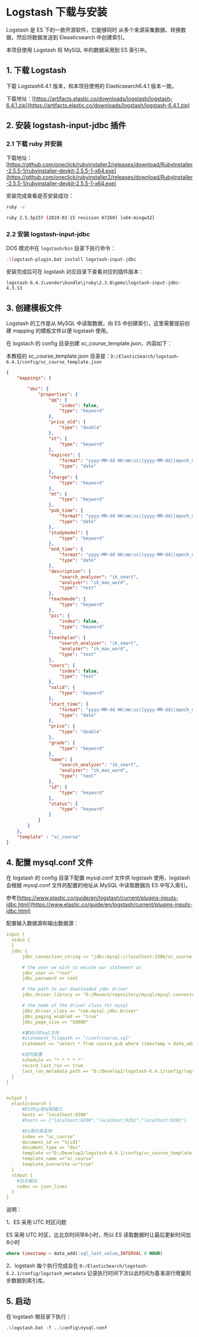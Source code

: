 # Logstash 下载与安装

Logstash 是 ES 下的一款开源软件，它能够同时 从多个来源采集数据、转换数据，然后将数据发送到 Eleasticsearch 中创建索引。

本项目使用 Logstash 将 MySQL 中的数据采用到 ES 索引中。

## 1. 下载 Logstash

下载 Logstash6.4.1 版本，和本项目使用的 Elasticsearch6.4.1 版本一致。

下载地址：[https://artifacts.elastic.co/downloads/logstash/logstash-6.4.1.zip](https://artifacts.elastic.co/downloads/logstash/logstash-6.4.1.zip)

## 2. 安装 logstash-input-jdbc 插件

### 2.1 下载 ruby 并安装

下载地址：[https://github.com/oneclick/rubyinstaller2/releases/download/RubyInstaller-2.5.5-1/rubyinstaller-devkit-2.5.5-1-x64.exe](https://github.com/oneclick/rubyinstaller2/releases/download/RubyInstaller-2.5.5-1/rubyinstaller-devkit-2.5.5-1-x64.exe)

安装完成查看是否安装成功：

```bash
ruby -v

ruby 2.5.5p157 (2019-03-15 revision 67260) [x64-mingw32]
```

### 2.2 安装 logstash-input-jdbc

DOS 模式中在 `logstash/bin` 目录下执行命令：

```bash
.\logstash-plugin.bat install logstash-input-jdbc
```

安装完成后可在 logstash 对应目录下查看对应的插件版本：

`logstash-6.4.1\vendor\bundle\jruby\2.3.0\gems\logstash-input-jdbc-4.3.13`

## 3. 创建模板文件

Logstash 的工作是从 MySQL 中读取数据，向 ES 中创建索引，这里需要提前创建 mapping 的模板文件以便 logstash 使用。

在 logstach 的 config 目录创建 xc_course_template.json，内容如下：

本教程的 xc_course_template.json 目录是：`D:/ElasticSearch/logstash-6.4.1/config/xc_course_template.json`

```json
{
	"mappings": {

		"doc": {
			"properties": {
				"qq": {
					"index": false,
					"type": "keyword"
				},
				"price_old": {
					"type": "double"
				},
				"st": {
					"type": "keyword"
				},
				"expires": {
					"format": "yyyy-MM-dd HH:mm:ss||yyyy-MM-dd||epoch_millis",
					"type": "date"
				},
				"charge": {
					"type": "keyword"
				},
				"mt": {
					"type": "keyword"
				},
				"pub_time": {
					"format": "yyyy-MM-dd HH:mm:ss||yyyy-MM-dd||epoch_millis",
					"type": "date"
				},
				"studymodel": {
					"type": "keyword"
				},
				"end_time": {
					"format": "yyyy-MM-dd HH:mm:ss||yyyy-MM-dd||epoch_millis",
					"type": "date"
				},
				"description": {
					"search_analyzer": "ik_smart",
					"analyzer": "ik_max_word",
					"type": "text"
				},
				"teachmode": {
					"type": "keyword"
				},
				"pic": {
					"index": false,
					"type": "keyword"
				},
				"teachplan": {
					"search_analyzer": "ik_smart",
					"analyzer": "ik_max_word",
					"type": "text"
				},
				"users": {
					"index": false,
					"type": "text"
				},
				"valid": {
					"type": "keyword"
				},
				"start_time": {
					"format": "yyyy-MM-dd HH:mm:ss||yyyy-MM-dd||epoch_millis",
					"type": "date"
				},
				"price": {
					"type": "double"
				},
				"grade": {
					"type": "keyword"
				},
				"name": {
					"search_analyzer": "ik_smart",
					"analyzer": "ik_max_word",
					"type": "text"
				},
				"id": {
					"type": "keyword"
				},
				"status": {
					"type": "keyword"
				}
			}
		}
	},
	"template" : "xc_course"
}
```

## 4. 配置 mysql.conf 文件

在 logstash 的 config 目录下配置 mysql.conf 文件供 logstash 使用，logstash 会根据 mysql.conf 文件的配置的地址从 MySQL 中读取数据向 ES 中写入索引。

参考[https://www.elastic.co/guide/en/logstash/current/plugins-inputs-jdbc.html](https://www.elastic.co/guide/en/logstash/current/plugins-inputs-jdbc.html)

配置输入数据源和输出数据源：

```yml
input {
  stdin {
  }
  jdbc {
	  jdbc_connection_string => "jdbc:mysql://localhost:3306/xc_course?useUnicode=true&characterEncoding=utf-8&useSSL=true&serverTimezone=UTC"

	  # the user we wish to excute our statement as
	  jdbc_user => "root"
	  jdbc_password => root

	  # the path to our downloaded jdbc driver  
	  jdbc_driver_library => "D:/Maven3/repository/mysql/mysql-connector-java/5.1.37/mysql-connector-java-5.1.37.jar"

	  # the name of the driver class for mysql
	  jdbc_driver_class => "com.mysql.jdbc.Driver"
	  jdbc_paging_enabled => "true"
	  jdbc_page_size => "50000"

	  #要执行的sql文件
	  #statement_filepath => "/conf/course.sql"
	  statement => "select * from course_pub where timestamp > date_add(:sql_last_value,INTERVAL 8 HOUR)"

	  #定时配置
	  schedule => "* * * * *"
	  record_last_run => true
	  last_run_metadata_path => "D:/Develop2/logstash-6.4.1/config/logstash_metadata"
  }
}


output {
  elasticsearch {
	  #ES的ip地址和端口
	  hosts => "localhost:9200"
	  #hosts => ["localhost:9200","localhost:9202","localhost:9203"]

	  #ES索引库名称
	  index => "xc_course"
	  document_id => "%{id}"
	  document_type => "doc"
	  template =>"D:/Develop2/logstash-6.4.1/config/xc_course_template.json"
	  template_name =>"xc_course"
	  template_overwrite =>"true"
  }
  stdout {
	#日志输出
	codec => json_lines
  }
}
```

说明：

1、ES 采用 UTC 时区问题

ES 采用 UTC 时区，比北京时间早8小时，所以 ES 读取数据时让最后更新时间加8小时

```sql
where timestamp > date_add(:sql_last_value,INTERVAL 8 HOUR)
```

2、logstash 每个执行完成会在 `D:/ElasticSearch/logstash-6.2.1/config/logstash_metadata` 记录执行时间下次以此时间为基准进行增量同步数据到索引库。

## 5. 启动

在 logstash 根目录下执行：

```bash
.\logstash.bat ‐f ..\config\mysql.conf
```
